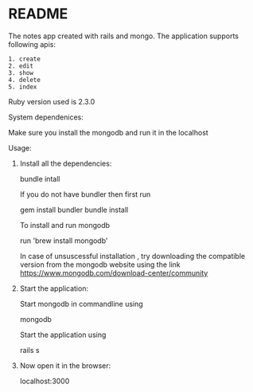 # README

The notes app created with rails and mongo. The application supports following apis:

	1. create
	2. edit
	3. show
	4. delete
	5. index

Ruby version used is 2.3.0

System dependenices:

Make sure you install the mongodb and run it in the localhost


Usage:

1. Install all the dependencies:

	bundle intall  

	If you do not have bundler then first run 

	gem install bundler 
	bundle install 


	To install and run mongodb 

	run 'brew install mongodb'

	In case of unsuscessful installation , try downloading the compatible version from the mongodb website using the link https://www.mongodb.com/download-center/community

2. Start the application: 

	Start mongodb in commandline using

	mongodb 

	Start the application using

	rails s 

3. Now open it in the browser:

	localhost:3000 






	






